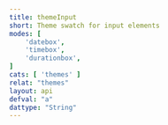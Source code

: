```yaml
---
title: themeInput
short: Theme swatch for input elements
modes: [
	'datebox',
	'timebox',
	'durationbox',
]
cats: [ 'themes' ]
relat: "themes"
layout: api
defval: "a"
dattype: "String"
---
```



